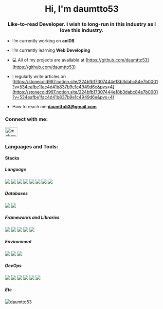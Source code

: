<h1 align="center">Hi, I'm daumtto53</h1>
<h3 align="center">Like-to-read Developer. I wish to long-run in this industry as I love this industry.</h3>

-  I’m currently working on **aniDB**

-  I’m currently learning **Web Developing**

- ‍💻 All of my projects are available at [https://github.com/daumtto53](https://github.com/daumtto53)

-  I regularly write articles on [https://stonecold997.notion.site/224bfb17307444e18b3dabc84e7b0001?v=534eafbe1fac4d41b837b9e1c4949d6e&pvs=4](https://stonecold997.notion.site/224bfb17307444e18b3dabc84e7b0001?v=534eafbe1fac4d41b837b9e1c4949d6e&pvs=4)

- How to reach me **daumtto53@gmail.com**

<h3 align="left">Connect with me:</h3>
<p align="left">
<a href="https://stackoverflow.com/users/mchun" target="blank"><img align="center" src="https://raw.githubusercontent.com/rahuldkjain/github-profile-readme-generator/master/src/images/icons/Social/stack-overflow.svg" alt="mchun" height="30" width="40" /></a>
</p>

<h3 align="left">Languages and Tools:</h3>

<h4>Stacks</h4>

<h5>Language</h5>
<img src="https://img.shields.io/badge/java-007396?style=for-the-badge&logo=java&logoColor=white">  
<img src="https://img.shields.io/badge/c-%2300599C.svg?style=for-the-badge&logo=c&logoColor=white">
<img src="https://img.shields.io/badge/c++-00599C?style=for-the-badge&logo=c%2B%2B&logoColor=white"> 
<img src="https://img.shields.io/badge/python-3776AB?style=for-the-badge&logo=python&logoColor=white">  
<img src="https://img.shields.io/badge/javascript-%23323330.svg?style=for-the-badge&logo=javascript&logoColor=%23F7DF1E"> 
<img src="https://img.shields.io/badge/shell_script-%23121011.svg?style=for-the-badge&logo=gnu-bash&logoColor=white"> 
<img src="https://img.shields.io/badge/html5-%23E34F26.svg?style=for-the-badge&logo=html5&logoColor=white"> 
<img src="https://img.shields.io/badge/css3-%231572B6.svg?style=for-the-badge&logo=css3&logoColor=white">

<h5>Databases</h5>
<img src="https://img.shields.io/badge/MariaDB-003545?style=for-the-badge&logo=mariadb&logoColor=white">
<img src="https://img.shields.io/badge/mysql-4479A1.svg?style=for-the-badge&logo=mysql&logoColor=white">

<h5>Frameworks and Libraries</h5>
<img src="https://img.shields.io/badge/spring-%236DB33F.svg?style=for-the-badge&logo=spring&logoColor=white">
<img src="https://img.shields.io/badge/vite-%23646CFF.svg?style=for-the-badge&logo=vite&logoColor=white">
<img src="https://img.shields.io/badge/react-%2320232a.svg?style=for-the-badge&logo=react&logoColor=%2361DAFB">
<img src="https://img.shields.io/badge/React_Router-CA4245?style=for-the-badge&logo=react-router&logoColor=white">
<img src="https://img.shields.io/badge/Hibernate-59666C?style=for-the-badge&logo=Hibernate&logoColor=white">

<h5>Environment</h5>
<img src="https://img.shields.io/badge/Ubuntu-E95420?style=for-the-badge&logo=ubuntu&logoColor=white">
<img src="https://img.shields.io/badge/-RaspberryPi-C51A4A?style=for-the-badge&logo=Raspberry-Pi">
<img src="https://img.shields.io/badge/mac%20os-000000?style=for-the-badge&logo=macos&logoColor=F0F0F0">

<h5>DevOps</h5>
<img src="https://img.shields.io/badge/AWS-%23FF9900.svg?style=for-the-badge&logo=amazon-aws&logoColor=white">
<img src="https://img.shields.io/badge/docker-%230db7ed.svg?style=for-the-badge&logo=docker&logoColor=white">
<img src="https://img.shields.io/badge/Gradle-02303A.svg?style=for-the-badge&logo=Gradle&logoColor=white">
<img src="https://img.shields.io/badge/Postman-FF6C37?style=for-the-badge&logo=postman&logoColor=white">
<img src="https://img.shields.io/badge/git-%23F05033.svg?style=for-the-badge&logo=git&logoColor=white">
<img src="https://img.shields.io/badge/github-%23121011.svg?style=for-the-badge&logo=github&logoColor=white">

<h5>Etc</h5>






<p> <img align="center" src="https://github-readme-stats.vercel.app/api?username=daumtto53&show_icons=true&locale=en" alt="daumtto53" /></p>
